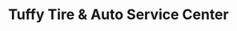 ---
title: "Tuffy Tire & Auto Service Center"
url: /lincoln/tuffy-tire-und-auto-service-center/
shop: Autowerkstatt
---